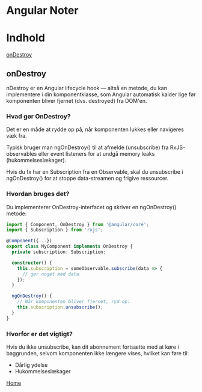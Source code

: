# Angular Noter

# Indhold
[onDestroy](#ondestroy)

## onDestroy

nDestroy er en Angular lifecycle hook — altså en metode, du kan implementere i din komponentklasse, som Angular automatisk kalder lige før komponenten bliver fjernet (dvs. destroyed) fra DOM'en.

### Hvad gør OnDestroy?
Det er en måde at rydde op på, når komponenten lukkes eller navigeres væk fra.

Typisk bruger man ngOnDestroy() til at afmelde (unsubscribe) fra RxJS-observables eller event listeners for at undgå memory leaks (hukommelseslækager).

Hvis du fx har en Subscription fra en Observable, skal du unsubscribe i ngOnDestroy() for at stoppe data-streamen og frigive ressourcer.

### Hvordan bruges det?
Du implementerer OnDestroy-interfacet og skriver en ngOnDestroy() metode:

```typescript
import { Component, OnDestroy } from '@angular/core';
import { Subscription } from 'rxjs';

@Component({...})
export class MyComponent implements OnDestroy {
  private subscription: Subscription;

  constructor() {
    this.subscription = someObservable.subscribe(data => {
      // gør noget med data
    });
  }

  ngOnDestroy() {
    // Når komponenten bliver fjernet, ryd op:
    this.subscription.unsubscribe();
  }
}
```
### Hvorfor er det vigtigt?
Hvis du ikke unsubscribe, kan dit abonnement fortsætte med at køre i baggrunden, selvom komponenten ikke længere vises, hvilket kan føre til:
- Dårlig ydelse
- Hukommelseslækager



[Home](#indhold)
